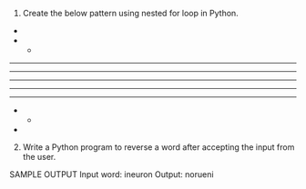 1. Create the below pattern using nested for loop in Python.
*
* *
* * *
* * * *
* * * * *
* * * *
* * *
* *
*




2. Write a Python program to reverse a word after accepting the input from the user.

SAMPLE OUTPUT
Input word: ineuron
Output: norueni
